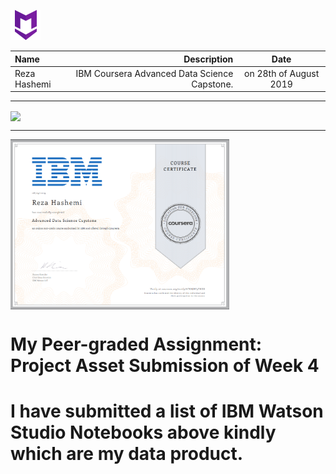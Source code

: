 ![alt text](https://github.com/adam-p/markdown-here/raw/master/src/common/images/icon48.png "Reza Hashemi Accomplishment") <p align="center"> 




| Name | Description | Date 
| :- |-------------: | :-:
|Reza Hashemi| IBM Coursera Advanced Data Science Capstone.  | on 28th of August 2019 |

---

<a href="https://www.youracclaim.com/badges/cf80ed98-430a-45bc-bb2e-81ef531d0f16/">
    <img src="https://images.youracclaim.com/images/00898a99-7e63-4203-b601-f063ee5f5018/Advanced%2BData%2BScience%2BCapstone.png" width="300" align="center">
</a>

- - - 

<a href="https://www.coursera.org/account/accomplishments/certificate/6TG8JBY9THXK/">
    <img src="IBM_Advanced_data_Science_Capstone.PNG" width="350" align="center">
</a>





# My Peer-graded Assignment: Project Asset Submission of Week 4

# I have submitted a list of IBM Watson Studio Notebooks above kindly which are my data product.
